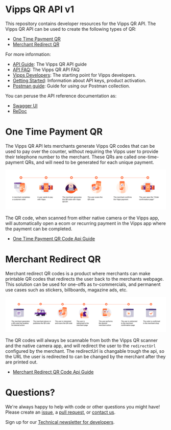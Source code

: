 # Vipps QR API v1
This repository contains developer resources for the Vipps QR API. The Vipps QR API can be used to create the following types of QR:
* [One Time Payment QR](#one-time-payment-qr)
* [Merchant Redirect QR](#merchant-redirect-qr)

For more information:
* [API Guide](vipps-qr-api.md): The Vipps QR API guide
* [API FAQ](vipps-qr-api-faq.md): The Vipps QR API FAQ
* [Vipps Developers](https://github.com/vippsas/vipps-developers): The starting point for Vipps developers.
* [Getting Started](https://github.com/vippsas/vipps-developers/blob/master/vipps-getting-started.md): Information about API keys, product activation.
* [Postman guide](vipps-qr-api-postman.md): Guide for using our Postman collection.

You can peruse the API reference documentation as:
* [Swagger UI](https://vippsas.github.io/vipps-qr-api/)
* [ReDoc](https://vippsas.github.io/vipps-qr-api/redoc.html)

# One Time Payment QR
The Vipps QR API lets merchants generate Vipps QR codes that can be used to pay
over the counter, without requiring the Vipps user to provide their telephone
number to the merchant. These QRs are called one-time-payment QRs, and will need to be generated for each unique payment.

<p align="center">
  <img src="images/OneTimePaymentQr.svg" alt="OneTimePayment QR Flow">
</p>

The QR code, when scanned from either native camera or the Vipps app, will automatically open a ecom or recurring payment in the Vipps app where the payment can be completed.

* [One Time Payment QR Code Api Guide](vipps-qr-api.md#one-time-payment-qr-codes)

# Merchant Redirect QR

Merchant redirect QR codes is a product where merchants can make printable QR
codes that redirects the user back to the merchants webpage. This solution can be used for one-offs as tv-commercials, and permanent use cases such as stickers, billboards, magazine ads, etc.

<p align="center">
  <img src="images/MerchantRedirectQr.svg" alt="MerchantRedirect QR Flow">
</p>

The QR codes will always be scannable from both the Vipps QR scanner and the native
camera app, and will redirect the user to the `redirectUrl` configured by the merchant. The redirectUrl is changable trough the api, so the URL the user is redirected to can be changed by the merchant after they are printed out.

* [Merchant Redirect QR Code Api Guide](vipps-qr-api.md#merchant-redirect-qr-codes)


# Questions?

We're always happy to help with code or other questions you might have!
Please create an [issue](https://github.com/vippsas/vipps-ecom-api/issues),
a [pull request](https://github.com/vippsas/vipps-ecom-api/pulls),
or [contact us](https://github.com/vippsas/vipps-developers/blob/master/contact.md).

Sign up for our [Technical newsletter for developers](https://github.com/vippsas/vipps-developers/tree/master/newsletters).
